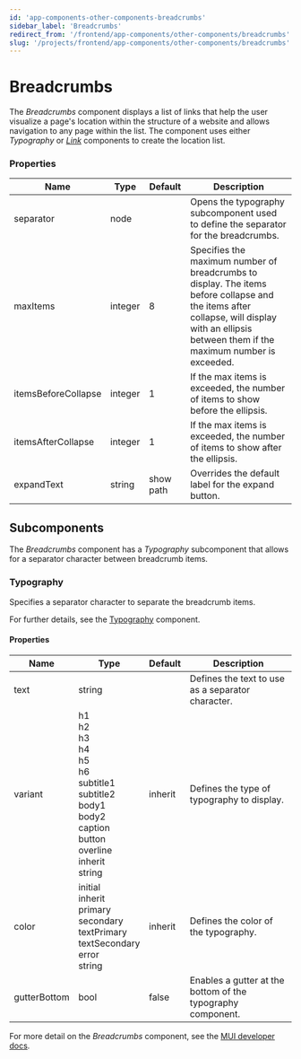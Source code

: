 ```yaml
---
id: 'app-components-other-components-breadcrumbs'
sidebar_label: 'Breadcrumbs'
redirect_from: '/frontend/app-components/other-components/breadcrumbs'
slug: '/projects/frontend/app-components/other-components/breadcrumbs'
---
```


# Breadcrumbs

The _Breadcrumbs_ component displays a list of links that help the user visualize a page's location within the structure of a website and allows navigation to any page within the list. The component uses either _Typography_ or _[Link](./app-components-other-components-link)_ components to create the location list.

### Properties

<table>
<thead>
<tr><th>Name</th><th>Type</th><th>Default</th><th>Description</th></tr>
</thead>
<tbody>
<tr><td>separator</td><td>node</td><td></td><td>Opens the typography subcomponent used to define the separator for the breadcrumbs.</td></tr>
<tr><td>maxItems</td><td>integer</td><td>8</td><td>Specifies the maximum number of breadcrumbs to display. The items before collapse and the items after collapse, will display with an ellipsis between them if the maximum number is exceeded.</td></tr>
<tr><td>itemsBeforeCollapse</td><td>integer</td><td>1</td><td>If the max items is exceeded, the number of items to show before the ellipsis.</td></tr>
<tr><td>itemsAfterCollapse</td><td>integer</td><td>1</td><td>If the max items is exceeded, the number of items to show after the ellipsis.</td></tr>
<tr><td>expandText</td><td>string</td><td>show path</td><td>Overrides the default label for the expand button.</td></tr>
</tbody>
</table>

## Subcomponents

The _Breadcrumbs_ component has a _Typography_ subcomponent that allows for a separator character between breadcrumb items.

### Typography

Specifies a separator character to separate the breadcrumb items.

For further details, see the [Typography](./app-components-other-components-typography) component.

#### Properties

<table>
<thead>
<tr><th>Name</th><th>Type</th><th>Default</th><th>Description</th></tr>
</thead>
<tbody>
<tr><td>text</td><td>string</td><td></td><td>Defines the text to use as a separator character.</td></tr>
<tr><td>variant</td><td>h1<br/>h2<br/>h3<br/>h4<br/>h5<br/>h6<br/>subtitle1<br/>subtitle2<br/>body1<br/>body2<br/>caption<br/>button<br/>overline<br/>inherit<br/>string</td><td>inherit</td><td>Defines the type of typography to display.</td></tr>
<tr><td>color</td><td>initial<br/>inherit<br/>primary<br/>secondary<br/>textPrimary<br/>textSecondary<br/>error<br/>string</td><td>inherit</td><td>Defines the color of the typography.</td></tr>
<tr><td>gutterBottom</td><td>bool</td><td>false</td><td>Enables a gutter at the bottom of the typography component.</td></tr>
</tbody>
</table>

For more detail on the _Breadcrumbs_ component, see the [MUI developer docs](https://mui.com/material-ui/api/breadcrumbs/).
